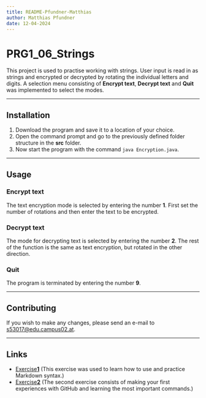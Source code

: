 ```yaml
---
title: README-Pfundner-Matthias
author: Matthias Pfundner
date: 12-04-2024
---
```


# PRG1_06_Strings

This project is used to practise working with strings. User input is read in as strings and encrypted or decrypted by rotating the individual letters and digits. A selection menu consisting of **Encrypt text**, **Decrypt text** and **Quit** was implemented to select the modes.

---

## Installation

1. Download the program and save it to a location of your choice.
2. Open the command prompt and go to the previously defined folder structure in the **src** folder. 
3. Now start the program with the command `java Encryption.java`.

---

## Usage

### Encrypt text

The text encryption mode is selected by entering the number **1**. First set the number of rotations and then enter the text to be encrypted.

### Decrypt text

The mode for decrypting text is selected by entering the number **2**. The rest of the function is the same as text encryption, but rotated in the other direction.

### Quit

The program is terminated by entering the number **9**.

---

## Contributing

If you wish to make any changes, please send an e-mail to s53017@edu.campus02.at.

---

## Links

- [Exercise**1**](exercise1.md) (This exercise was used to learn how to use and practice Markdown syntax.)
- [Exercise**2**](exercise2.md) (The second exercise consists of making your first experiences with GitHub and
learning the most important commands.)